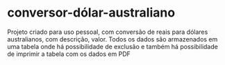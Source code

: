 # conversor-dólar-australiano
Projeto criado para uso pessoal, com conversão de reais para dólares australianos, com descrição, valor. Todos os dados são armazenados em uma tabela onde há possibilidade de exclusão e também há possibilidade de imprimir a tabela com os dados em PDF
